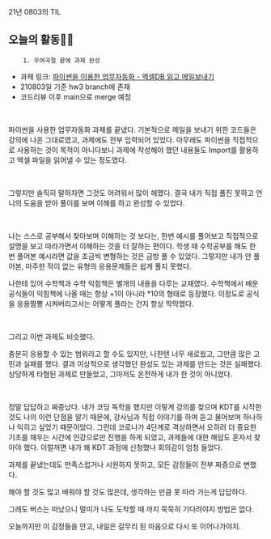 21년 0803의 TIL

## 오늘의 활동🥵😡

        1. 우여곡절 끝에 과제 완성


- 과제 링크: [파이썬을 이용한 업무자동화 - 엑셀DB 읽고 메일보내기](https://github.com/dozukwang/KDT_HW)
- 210803일 기준 hw3 branch에 존재
- 코드리뷰 이후 main으로 merge 예정

<br>

파이썬을 사용한 업무자동화 과제를 끝냈다. 기본적으로 메일을 보내기 위한 코드들은 강의에 나온 그대로였고, 과제에도 전부 입력되어 있었다. 아무래도 파이썬을 직접적으로 사용하는 것이 목적이 아니다보니 과제에 작성해야 했던 내용들도 Import를 활용하고 엑셀 파일을 읽어낼 수 있는 정도였다.

<br>

그렇지만 솔직히 말하자면 그것도 어려워서 많이 헤맸다. 결국 내가 직접 풀진 못하고 언니의 도움을 받아 풀이를 보며 이해를 하고 완성할 수 있었다.

<br>

나는 스스로 공부해서 찾아보며 이해하는 것 보다는, 한번 예시를 풀어보고 직접적으로 설명을 보고 따라가면서 이해하는 것을 더 잘하는 편이다. 학생 때 수학공부를 해도 한 번 풀어본 예시라면 값을 조금씩 변형하는 것은 금방 풀 수 있었다. 그렇지만 내가 안 풀어본, 마주한 적이 없는 유형의 응용문제들은 쉽게 풀지 못했다.

나한테 있어 수학책과 수학 익힘책은 별개의 내용을 다루는 교재였다. 수학책에서 배운 공식들이 익힘책에 나올 때는 항상 +1이 아니라 *10의 형태로 등장했다. 이정도로 공식을 응용짬뽕 시켜버리고서는 어떻게 풀라는 건지 항상 막막했다.

<br>

그리고 이번 과제도 비슷했다.

충분히 응용할 수 있는 범위라고 할 수도 있지만, 나한텐 너무 새로웠고, 그만큼 많은 고민과 실패를 했다. 결과 이상적으로 생각했던 완성도 있는 과제를 만드는 것은 실패했다. 상당하게 타협된 과제로 만들었고, 그마저도 온전하게 내가 한 것이 아니었다.

<br>

정말 답답하고 짜증났다. 내가 코딩 독학을 했지만 이렇게 강의를 찾으며 KDT를 시작한 것도 나의 이런 단점을 알기 때문에, 강사님과 직접 이야기를 하며 듣고 물어보며 하나하나 익히고 싶었기 때문이었다. 그런데 코로나가 4단계로 격상하면서 오히려 더 중요한 기초를 채우는 시간에 인강으로만 진행을 하게 되었고, 과제들에 대한 해답도 혼자서 찾아야 했다. 이럴꺼면 내가 왜 KDT 과정에 신청했나 회의감이 엄청 들었다.

과제를 끝냈는데도 만족스럽거나 시원하지 못하고, 모든 감정들이 전부 짜증으로 변했다.

해야 할 것도 많고 배워야 할 것도 많은데, 생각하는 만큼 못 따라 가는게 답답하다.

그래도 버스는 떠났으니 멀미가 나도 도착할 때 까지 묵묵히 기다려야지 방법은 없다.

오늘까지만 이 감정들을 안고, 내일은 갈무리 된 마음으로 다시 또 이어나가야지.
